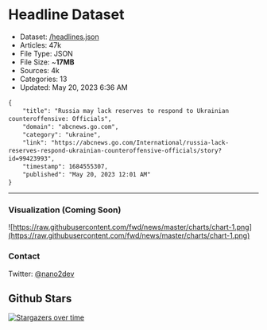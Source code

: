 # Headline Dataset

- Dataset: [/headlines.json](https://raw.githubusercontent.com/fwd/news/master/headlines.json) 
- Articles: 47k
- File Type: JSON
- File Size: ~**17MB**
- Sources: 4k
- Categories: 13
- Updated: May 20, 2023 6:36 AM

```
{
    "title": "Russia may lack reserves to respond to Ukrainian counteroffensive: Officials",
    "domain": "abcnews.go.com",
    "category": "ukraine",
    "link": "https://abcnews.go.com/International/russia-lack-reserves-respond-ukrainian-counteroffensive-officials/story?id=99423993",
    "timestamp": 1684555307,
    "published": "May 20, 2023 12:01 AM"
}
```

---

### Visualization (Coming Soon)

![https://raw.githubusercontent.com/fwd/news/master/charts/chart-1.png](https://raw.githubusercontent.com/fwd/news/master/charts/chart-1.png)

### Contact 

Twitter: [@nano2dev](https://twitter.com/nano2dev)

## Github Stars

[![Stargazers over time](https://starchart.cc/fwd/news.svg)](https://starchart.cc/fwd/news)

